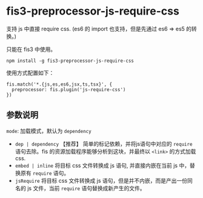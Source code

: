 fis3-preprocessor-js-require-css
===============
支持 js 中直接 require css. (es6 的 import 也支持，但是先通过 es6 => es5 的转换。)


只能在 fis3 中使用。

```
npm install -g fis3-preprocessor-js-require-css
```

使用方式配置如下：

```
fis.match('*.{js,es,es6,jsx,ts,tsx}', {
  preprocessor: fis.plugin('js-require-css')
})
```


## 参数说明

`mode`: 加载模式，默认为 `dependency`
  * `dep | dependency` 【推荐】 简单的标记依赖，并将js语句中对应的 `require` 语句去除。fis 的资源加载程序能够分析到这块，并最终以 `<link>` 的方式加载 css.
  * `embed | inline` 将目标 css 文件转换成 js 语句, 并直接内嵌在当前 js 中，替换原有 `require` 语句。
  * `jsRequire` 将目标 css 文件转换成 js 语句，但是并不内嵌，而是产出一份同名的 js 文件，当前 `require` 语句替换成新产生的文件。
